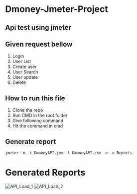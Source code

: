 # Dmoney-Jmeter-Project
## Api test using jmeter

## Given request bellow
1. Login
2. User List
3. Create user
4. User Search
5. User update
6. Delete

## How to run this file 
1.  Clone the repo
2.  Run CMD in the root folder 
3.  Give following command
4.  Hit the command in cmd
## Generate report

```
jmeter -n -t DmoneyAPI.jmx -l DmoneyAPI.csv -e -o Reports
```

# Generated Reports
![API_Load_1](https://user-images.githubusercontent.com/76903243/176424315-6cd0fbea-8419-4772-8004-d7794027b001.PNG)
![API_Load_2](https://user-images.githubusercontent.com/76903243/176424335-6b0c0508-4cbc-4c59-9b1c-6e8d6de11e00.PNG)
